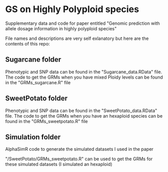 # GS on Highly Polyploid species

Supplementary data and code for paper entitled "Genomic prediction with allele dosage information in highly polyploid species"

File names and descriptions are very self exlanatory but here are the contents of this repo:

## Sugarcane folder

Phenotypic and SNP data can be found in the "Sugarcane_data.RData" file.
The code to get the GRMs when you have mixed Ploidy levels can be found in the "GRMs_sugarcane.R" file

## SweetPotato folder

Phenotypic and SNP data can be found in the "SweetPotato_data.RData" file.
The code to get the GRMs when you have an hexaploid species can be found in the "GRMs_sweetpotato.R" file

## Simulation folder

AlphaSimR code to generate the simulated datasets I used in the paper 

"/SweetPotato/GRMs_sweetpotato.R" can be used to get the GRMs for these simulated datasets (I simulated an hexaploid)

